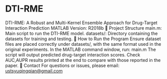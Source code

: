 # DTI-RME
DTI-RME: A Robust and Multi-Kernel Ensemble Approach for Drug-Target Interaction Prediction
MATLAB Version: R2018b
📁 Project Structure
main.m: Main script to run the DTI-RME model.
datasets/: Directory containing the datasets for training and testing.
🚀 How to Run the Program
Ensure dataset files are placed correctly under datasets/, with the same format used in the original experiments.
In the MATLAB command window, run:
main.m
The script will output predicted drug-target interaction scores.
Check AUC,AUPR results printed at the end to compare with those reported in the paper.
📩 Contact
For questions or issues, please email: ustsyuqingqian@gmail.com
